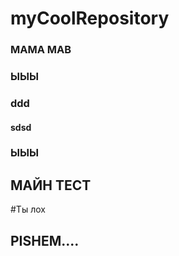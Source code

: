 # myCoolRepository

### МАМА МАВ


### ЫЫЫ

### ddd
#### sdsd

### ЫЫЫ

## МАЙН ТЕСТ

#Ты лох

## PISHEM....